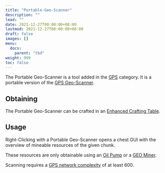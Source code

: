 ```yaml
---
title: "Portable-Geo-Scanner"
description: ""
lead: ""
date: 2021-12-27T00:00:00+08:00
lastmod: 2021-12-27T00:00:00+08:00
draft: false
images: []
menu: 
  docs:
    parent: "tbd"
weight: 999
toc: false
---
```


The Portable Geo-Scanner is a tool added in the [GPS](https://github.com/Slimefun/Slimefun4/wiki/GPS) category. It is a portable version of the [GPS Geo-Scanner](https://github.com/Slimefun/Slimefun4/wiki/GPS-Geo-Scanner).

## Obtaining

The Portable Geo-Scanner can be crafted in an [Enhanced Crafting Table](https://github.com/Slimefun/Slimefun4/wiki/Enhanced-Crafting-Table).

## Usage

Right-Clicking with a Portable Geo-Scanner opens a chest GUI with the overview of mineable resources of the given chunk.

These resources are only obtainable using an [Oil Pump](https://github.com/Slimefun/Slimefun4/wiki/Oil-Pump) or a [GEO Miner](https://github.com/Slimefun/Slimefun4/wiki/GEO-Miner).

Scanning requires a [GPS network complexity](https://github.com/Slimefun/Slimefun4/wiki/GPS-Transmitter) of at least 600.
